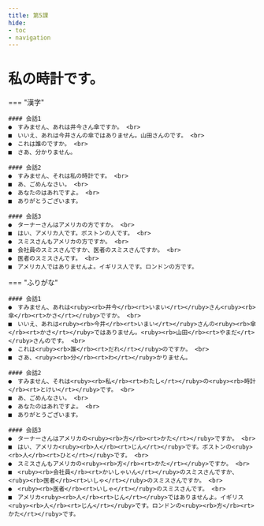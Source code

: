 ```yaml
---
title: 第5課
hide:
- toc
- navigation
---
```


私の時計です。
===

=== "漢字"

    #### 会話1
    ●　すみません、あれは井今さん傘ですか。 <br>
    ■　いいえ、あれは今井さんの傘ではありません。山田さんのです。 <br>
    ●　これは誰のですか。 <br>
    ■　さあ、分かりません。
    
    #### 会話2
    ●　すみません、それは私の時計です。 <br>
    ■　あ、ごめんなさい。 <br>
    ●　あなたのはあれですよ。 <br>
    ■　ありがとうございます。
    
    #### 会話3
    ●　ターナーさんはアメリカの方ですか。 <br>
    ■　はい、アメリカ人です。ボストンの人です。 <br>
    ●　スミスさんもアメリカの方ですか。 <br>
    ■　会社員のスミスさんですか、医者のスミスさんですか。 <br>
    ●　医者のスミスさんです。 <br>
    ■　アメリカ人ではありませんよ。イギリス人です。ロンドンの方です。

=== "ふりがな"

    #### 会話1
    ●　すみません、あれは<ruby><rb>井今</rb><rt>いまい</rt></ruby>さん<ruby><rb>傘</rb><rt>かさ</rt></ruby>ですか。 <br>
    ■　いいえ、あれは<ruby><rb>今井</rb><rt>いまい</rt></ruby>さんの<ruby><rb>傘</rb><rt>かさ</rt></ruby>ではありません。<ruby><rb>山田</rb><rt>やまだ</rt></ruby>さんのです。 <br>
    ●　これは<ruby><rb>誰</rb><rt>だれ</rt></ruby>のですか。 <br>
    ■　さあ、<ruby><rb>分</rb><rt>わ</rt></ruby>かりません。

    #### 会話2
    ●　すみません、それは<ruby><rb>私</rb><rt>わたし</rt></ruby>の<ruby><rb>時計</rb><rt>とけい</rt></ruby>です。 <br>
    ■　あ、ごめんなさい。 <br>
    ●　あなたのはあれですよ。 <br>
    ■　ありがとうございます。
    
    #### 会話3
    ●　ターナーさんはアメリカの<ruby><rb>方</rb><rt>かた</rt></ruby>ですか。 <br>
    ■　はい、アメリカ<ruby><rb>人</rb><rt>じん</rt></ruby>です。ボストンの<ruby><rb>人</rb><rt>ひと</rt></ruby>です。 <br>
    ●　スミスさんもアメリカの<ruby><rb>方</rb><rt>かた</rt></ruby>ですか。 <br>
    ■　<ruby><rb>会社員</rb><rt>かいしゃいん</rt></ruby>のスミスさんですか、<ruby><rb>医者</rb><rt>いしゃ</rt></ruby>のスミスさんですか。 <br>
    ●　<ruby><rb>医者</rb><rt>いしゃ</rt></ruby>のスミスさんです。 <br>
    ■　アメリカ<ruby><rb>人</rb><rt>じん</rt></ruby>ではありませんよ。イギリス<ruby><rb>人</rb><rt>じん</rt></ruby>です。ロンドンの<ruby><rb>方</rb><rt>かた</rt></ruby>です。
